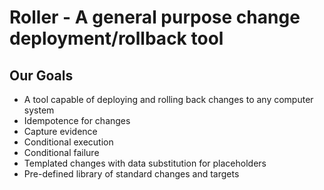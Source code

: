 # Roller - A general purpose change deployment/rollback tool
## Our Goals
* A tool capable of deploying and rolling back changes to any computer system 
* Idempotence for changes
* Capture evidence
* Conditional execution
* Conditional failure
* Templated changes with data substitution for placeholders
* Pre-defined library of standard changes and targets 
